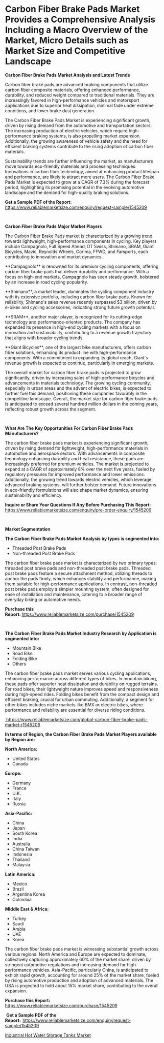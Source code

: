 <p><h1>Carbon Fiber Brake Pads Market Provides a Comprehensive Analysis Including a Macro Overview of the Market, Micro Details such as Market Size and Competitive Landscape</h1></p><p><strong>Carbon Fiber Brake Pads Market Analysis and Latest Trends</strong></p>
<p><p>Carbon fiber brake pads are advanced braking components that utilize carbon fiber composite materials, offering enhanced performance, durability, and reduced weight compared to traditional materials. They are increasingly favored in high-performance vehicles and motorsport applications due to superior heat dissipation, minimal fade under extreme conditions, and lower brake dust generation.</p><p>The Carbon Fiber Brake Pads Market is experiencing significant growth, driven by rising demand from the automotive and transportation sectors. The increasing production of electric vehicles, which require high-performance braking systems, is also propelling market expansion. Additionally, the growing awareness of vehicle safety and the need for efficient braking systems contribute to the rising adoption of carbon fiber materials.</p><p>Sustainability trends are further influencing the market, as manufacturers move towards eco-friendly materials and processing techniques. Innovations in carbon fiber technology, aimed at enhancing product lifespan and performance, are likely to attract more users. The Carbon Fiber Brake Pads Market is expected to grow at a CAGR of 7.3% during the forecast period, highlighting its promising potential in the evolving automotive landscape and the demand for high-quality braking solutions.</p></p>
<p><strong>Get a Sample PDF of the Report:&nbsp;</strong> <a href="https://www.reliablemarketsize.com/enquiry/request-sample/1545209?utm_campaign=3217&utm_medium=2&utm_source=Github&utm_content=ia&utm_term=08042025&utm_id=carbon-fiber-brake-pads">https://www.reliablemarketsize.com/enquiry/request-sample/1545209</a></p>
<p>&nbsp;</p>
<p><strong>Carbon Fiber Brake Pads Major Market Players</strong></p>
<p><p>The Carbon Fiber Brake Pads market is characterized by a growing trend towards lightweight, high-performance components in cycling. Key players include Campagnolo, Full Speed Ahead, DT Swiss, Shimano, SRAM, Giant Bicycles, Mavic, Reynolds Wheels, Corima, FFWD, and Farsports, each contributing to innovation and market dynamics.</p><p>**Campagnolo** is renowned for its premium cycling components, offering carbon fiber brake pads that deliver durability and performance. With a focus on high-end markets, Campagnolo has seen steady growth, bolstered by an increase in road cycling popularity.</p><p>**Shimano**, a market leader, dominates the cycling component industry with its extensive portfolio, including carbon fiber brake pads. Known for reliability, Shimano's sales revenue recently surpassed $3 billion, driven by e-bikes and cycling accessories, indicating strong future growth potential.</p><p>**SRAM**, another major player, is recognized for its cutting-edge technology and performance-oriented products. The company has expanded its presence in high-end cycling markets with a focus on innovation and sustainability, contributing to a revenue growth trajectory that aligns with broader cycling trends.</p><p>**Giant Bicycles**, one of the largest bike manufacturers, offers carbon fiber solutions, enhancing its product line with high-performance components. With a commitment to expanding its global reach, Giant's revenue growth is expected to continue, particularly in emerging markets.</p><p>The overall market for carbon fiber brake pads is projected to grow significantly, driven by increasing sales of high-performance bicycles and advancements in materials technology. The growing cycling community, especially in urban areas and the advent of electric bikes, is expected to further fuel this demand, positioning these companies favorably in the competitive landscape. Overall, the market size for carbon fiber brake pads is anticipated to exceed several hundred million dollars in the coming years, reflecting robust growth across the segment.</p></p>
<p>&nbsp;</p>
<p><strong>What Are The Key Opportunities For Carbon Fiber Brake Pads Manufacturers?</strong></p>
<p><p>The carbon fiber brake pads market is experiencing significant growth, driven by rising demand for lightweight, high-performance materials in automotive and aerospace sectors. With advancements in composite technology enhancing durability and heat resistance, these pads are increasingly preferred for premium vehicles. The market is projected to expand at a CAGR of approximately 8% over the next five years, fueled by regulatory pressures for improved performance and lower emissions. Additionally, the growing trend towards electric vehicles, which leverage advanced braking systems, will further bolster demand. Future innovations in eco-friendly formulations will also shape market dynamics, ensuring sustainability and efficiency.</p></p>
<p><strong>Inquire or Share Your Questions If Any Before Purchasing This Report:</strong> <a href="https://www.reliablemarketsize.com/enquiry/pre-order-enquiry/1545209?utm_campaign=3217&utm_medium=2&utm_source=Github&utm_content=ia&utm_term=08042025&utm_id=carbon-fiber-brake-pads">https://www.reliablemarketsize.com/enquiry/pre-order-enquiry/1545209</a></p>
<p>&nbsp;</p>
<p><strong>Market Segmentation</strong></p>
<p><strong>The Carbon Fiber Brake Pads Market Analysis by types is segmented into:</strong></p>
<p><ul><li>Threaded Post Brake Pads</li><li>Non-threaded Post Brake Pads</li></ul></p>
<p><p>The carbon fiber brake pads market is characterized by two primary types: threaded post brake pads and non-threaded post brake pads. Threaded post brake pads feature a secure attachment method, utilizing threads to anchor the pads firmly, which enhances stability and performance, making them suitable for high-performance applications. In contrast, non-threaded post brake pads employ a simpler mounting system, often designed for ease of installation and maintenance, catering to a broader range of everyday biking or automotive needs.</p></p>
<p><strong>Purchase this Report:&nbsp;</strong><a href="https://www.reliablemarketsize.com/purchase/1545209?utm_campaign=3217&utm_medium=2&utm_source=Github&utm_content=ia&utm_term=08042025&utm_id=carbon-fiber-brake-pads">https://www.reliablemarketsize.com/purchase/1545209</a></p>
<p>&nbsp;</p>
<p><strong>The Carbon Fiber Brake Pads Market Industry Research by Application is segmented into:</strong></p>
<p><ul><li>Mountain Bike</li><li>Road Bike</li><li>Folding Bike</li><li>Others</li></ul></p>
<p><p>The carbon fiber brake pads market serves various cycling applications, enhancing performance across different types of bikes. In mountain biking, these pads offer superior heat dissipation and durability on rugged terrains. For road bikes, their lightweight nature improves speed and responsiveness during high-speed rides. Folding bikes benefit from the compact design and efficient braking, crucial for urban commuting. Additionally, a segment for other bikes includes niche markets like BMX or electric bikes, where performance and reliability are essential for diverse riding conditions.</p></p>
<p><a href="https://www.reliablemarketsize.com/global-carbon-fiber-brake-pads-market-r1545209?utm_campaign=3217&utm_medium=2&utm_source=Github&utm_content=ia&utm_term=08042025&utm_id=carbon-fiber-brake-pads">&nbsp;https://www.reliablemarketsize.com/global-carbon-fiber-brake-pads-market-r1545209</a></p>
<p><strong>In terms of Region, the Carbon Fiber Brake Pads Market Players available by Region are:</strong></p>
<p>
    <p> <strong> North America: </strong>
        <ul>
            <li>United States</li>
            <li>Canada</li>
        </ul>
        </p> 
    <p> <strong> Europe: </strong>
        <ul>
            <li>Germany</li>
            <li>France</li>
            <li>U.K.</li>
            <li>Italy</li>
            <li>Russia</li>
        </ul>
        </p> 
    <p> <strong> Asia-Pacific: </strong>
        <ul>
            <li>China</li>
            <li>Japan</li>
            <li>South Korea</li>
            <li>India</li>
            <li>Australia</li>
            <li>China Taiwan</li>
            <li>Indonesia</li>
            <li>Thailand</li>
            <li>Malaysia</li>
        </ul>
        </p> 
    <p> <strong> Latin America: </strong>
        <ul>
            <li>Mexico</li>
            <li>Brazil</li>
            <li>Argentina Korea</li>
            <li>Colombia</li>
        </ul>
        </p> 
    <p> <strong> Middle East & Africa: </strong>
        <ul>
            <li>Turkey</li>
            <li>Saudi</li>
            <li>Arabia</li>
            <li>UAE</li>
            <li>Korea</li>
        </ul>
    </p>
    </p>
<p><p>The carbon fiber brake pads market is witnessing substantial growth across various regions. North America and Europe are expected to dominate, collectively capturing approximately 60% of the market share, driven by stringent automotive regulations and increasing demand for high-performance vehicles. Asia-Pacific, particularly China, is anticipated to exhibit rapid growth, accounting for around 25% of the market share, fueled by rising automotive production and adoption of advanced materials. The USA is projected to hold about 15% market share, contributing to the overall expansion.</p></p>
<p><strong>Purchase this Report: </strong><a href="https://www.reliablemarketsize.com/purchase/1545209?utm_campaign=3217&utm_medium=2&utm_source=Github&utm_content=ia&utm_term=08042025&utm_id=carbon-fiber-brake-pads">https://www.reliablemarketsize.com/purchase/1545209</a></p>
<p>&nbsp;<strong>Get a Sample PDF of the Report:&nbsp;&nbsp;</strong><a href="https://www.reliablemarketsize.com/enquiry/request-sample/1545209?utm_campaign=3217&utm_medium=2&utm_source=Github&utm_content=ia&utm_term=08042025&utm_id=carbon-fiber-brake-pads">https://www.reliablemarketsize.com/enquiry/request-sample/1545209</a></p>
<p><strong></strong></p>
<p><p><a href="https://github.com/welfmimon/Market-Research-Report-List-1/blob/main/industrial-hot-water-storage-tanks-market.md?utm_campaign=3217&utm_medium=2&utm_source=Github&utm_content=ia&utm_term=08042025&utm_id=carbon-fiber-brake-pads">Industrial Hot Water Storage Tanks Market</a></p></p>